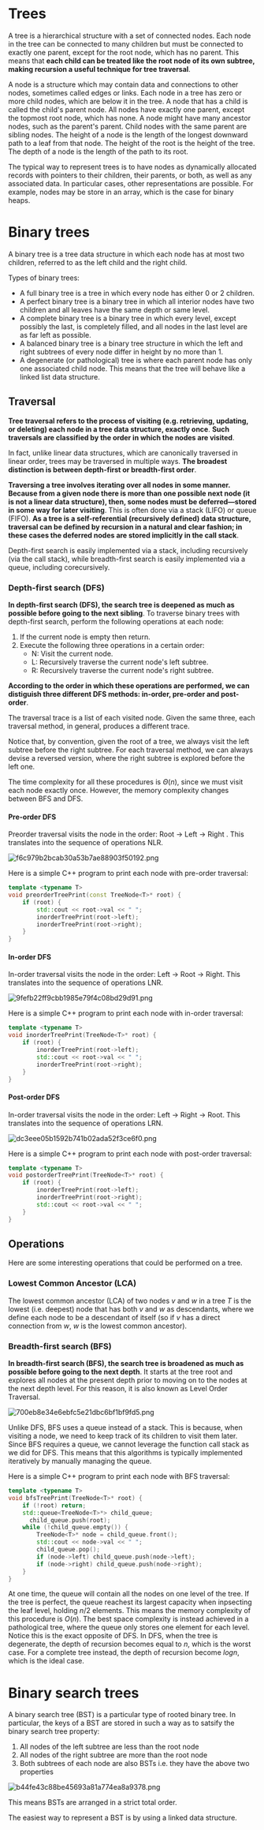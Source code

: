 # Trees

A tree is a hierarchical structure with a set of connected nodes. Each node in the tree can be connected to many children but must be connected to exactly one parent, except for the root node, which has no parent. This means that **each child can be treated like the root node of its own subtree, making recursion a useful technique for tree traversal**.

A node is a structure which may contain data and connections to other nodes, sometimes called edges or links. Each node in a tree has zero or more child nodes, which are below it in the tree. A node that has a child is called the child's parent node. All nodes have exactly one parent, except the topmost root node, which has none. A node might have many ancestor nodes, such as the parent's parent. Child nodes with the same parent are sibling nodes. The height of a node is the length of the longest downward path to a leaf from that node. The height of the root is the height of the tree. The depth of a node is the length of the path to its root. 

The typical way to represent trees is to have nodes as dynamically allocated records with pointers to their children, their parents, or both, as well as any associated data. In particular cases, other representations are possible. For example, nodes may be store in an array, which is the case for binary heaps.

# Binary trees

A binary tree is a tree data structure in which each node has at most two children, referred to as the left child and the right child.

Types of binary trees:
- A full binary tree is a tree in which every node has either 0 or 2 children.
- A perfect binary tree is a binary tree in which all interior nodes have two children and all leaves have the same depth or same level.
- A complete binary tree is a binary tree in which every level, except possibly the last, is completely filled, and all nodes in the last level are as far left as possible.
- A balanced binary tree is a binary tree structure in which the left and right subtrees of every node differ in height by no more than 1.
- A degenerate (or pathological) tree is where each parent node has only one associated child node. This means that the tree will behave like a linked list data structure.

## Traversal

**Tree traversal refers to the process of visiting (e.g. retrieving, updating, or deleting) each node in a tree data structure, exactly once**. **Such traversals are classified by the order in which the nodes are visited**.

In fact, unlike linear data structures, which are canonically traversed in linear order, trees may be traversed in multiple ways. **The broadest distinction is between depth-first or breadth-first order**.

**Traversing a tree involves iterating over all nodes in some manner. Because from a given node there is more than one possible next node (it is not a linear data structure), then, some nodes must be deferred—stored in some way for later visiting**. This is often done via a stack (LIFO) or queue (FIFO). **As a tree is a self-referential (recursively defined) data structure, traversal can be defined by recursion in a natural and clear fashion; in these cases the deferred nodes are stored implicitly in the call stack**. 

Depth-first search is easily implemented via a stack, including recursively (via the call stack), while breadth-first search is easily implemented via a queue, including corecursively.

### Depth-first search (DFS)

**In depth-first search (DFS), the search tree is deepened as much as possible before going to the next sibling**.  To traverse binary trees with depth-first search, perform the following operations at each node:

1. If the current node is empty then return.
2. Execute the following three operations in a certain order:
	- N: Visit the current node.
	- L: Recursively traverse the current node's left subtree.
	- R: Recursively traverse the current node's right subtree.

**According to the order in which these operations are performed, we can distiguish three different DFS methods: in-order, pre-order and post-order**.

The traversal trace is a list of each visited node. Given the same three, each traversal method, in general, produces a different trace.

Notice that, by convention, given the root of a tree, we always visit the left subtree before the right subtree. For each traversal method, we can always devise a reversed version, where the right subtree is explored before the left one.

The time complexity for all these procedures is $Θ(n)$, since we must visit each node exactly once. However, the memory complexity changes between BFS and DFS.

#### Pre-order DFS

Preorder traversal visits the node in the order: Root -> Left -> Right . This translates into the sequence of operations NLR.

![f6c979b2bcab30a53b7ae88903f50192.png](../_resources/f6c979b2bcab30a53b7ae88903f50192.png)

Here is a simple C++ program to print each node with pre-order traversal:
```C++
template <typename T>
void preorderTreePrint(const TreeNode<T>* root) {
    if (root) {
        std::cout << root->val << " ";
        inorderTreePrint(root->left);
        inorderTreePrint(root->right);
    }
}
```

#### In-order DFS

In-order traversal visits the node in the order: Left -> Root -> Right. This translates into the sequence of operations LNR.

![9fefb22ff9cbb1985e79f4c08bd29d91.png](../_resources/9fefb22ff9cbb1985e79f4c08bd29d91.png)

Here is a simple C++ program to print each node with in-order traversal:
```C++
template <typename T>
void inorderTreePrint(TreeNode<T>* root) {
    if (root) {
        inorderTreePrint(root->left);
        std::cout << root->val << " ";
        inorderTreePrint(root->right);
    }
}
```

#### Post-order DFS

In-order traversal visits the node in the order: Left -> Right -> Root. This translates into the sequence of operations LRN.

![dc3eee05b1592b741b02ada52f3ce6f0.png](../_resources/dc3eee05b1592b741b02ada52f3ce6f0.png)

Here is a simple C++ program to print each node with post-order traversal:
```C++
template <typename T>
void postorderTreePrint(TreeNode<T>* root) {
    if (root) {
        inorderTreePrint(root->left);
        inorderTreePrint(root->right);
        std::cout << root->val << " ";
    }
}
```

## Operations

Here are some interesting operations that could be performed on a tree.

### Lowest Common Ancestor (LCA)

The lowest common ancestor (LCA) of two nodes $v$ and $w$ in a tree $T$ is the lowest (i.e. deepest) node that has both $v$ and $w$ as descendants, where we define each node to be a descendant of itself (so if $v$ has a direct connection from $w$, $w$ is the lowest common ancestor). 




### Breadth-first search (BFS)

**In breadth-first search (BFS), the search tree is broadened as much as possible before going to the next depth**. It starts at the tree root and explores all nodes at the present depth prior to moving on to the nodes at the next depth level. For this reason, it is also known as Level Order Traversal.

![700eb8e34e6ebfc5e21dbc6bf1bf9fd5.png](../_resources/700eb8e34e6ebfc5e21dbc6bf1bf9fd5.png)

Unlike DFS, BFS uses a queue instead of a stack. This is because, when visiting a node, we need to keep track of its children to visit them later. Since BFS requires a queue, we cannot leverage the function call stack as we did for DFS. This means that this algorithms is typically implemented iteratively by manually managing the queue.

Here is a simple C++ program to print each node with BFS traversal:
```C++
template <typename T>
void bfsTreePrint(TreeNode<T>* root) {
    if (!root) return;
    std::queue<TreeNode<T>*> child_queue;
	  child_queue.push(root);
    while (!child_queue.empty()) {
        TreeNode<T>* node = child_queue.front();
        std::cout << node->val << " ";
        child_queue.pop();
        if (node->left) child_queue.push(node->left);
        if (node->right) child_queue.push(node->right);
    }    
}
```

At one time, the queue will contain all the nodes on one level of the tree. If the tree is perfect, the queue reachest its largest capacity when inpsecting the leaf level, holding $n/2$ elements. This means the memory complexity of this procedure is $O(n)$. The best space complexity is instead achieved in a pathological tree, where the queue only stores one element for each level. Notice this is the exact opposite of DFS. In DFS, when the tree is degenerate, the depth of recursion becomes equal to $n$, which is the worst case. For a complete tree instead, the depth of recursion become $log n$, which is the ideal case.

# Binary search trees

A binary search tree (BST) is a particular type of rooted binary tree. In particular, the keys of a BST are stored in such a way as to satsify the binary search tree property:
1. All nodes of  the left subtree are less than the root node
2. All nodes of the right subtree are more than the root node
3. Both subtrees of each node are also BSTs i.e. they have the above two properties

![b44fe43c88be45693a81a774ea8a9378.png](../_resources/b44fe43c88be45693a81a774ea8a9378.png)

This means BSTs are arranged in a strict total order.

The easiest way to represent a BST is by using a linked data structure. 


